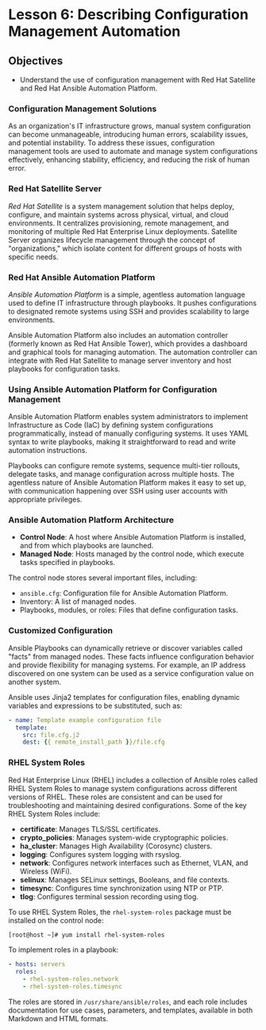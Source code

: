 
# Lesson 6: Describing Configuration Management Automation

## Objectives

- Understand the use of configuration management with Red Hat Satellite and Red Hat Ansible Automation Platform.

### Configuration Management Solutions

As an organization's IT infrastructure grows, manual system configuration can become unmanageable, introducing human errors, scalability issues, and potential instability. To address these issues, configuration management tools are used to automate and manage system configurations effectively, enhancing stability, efficiency, and reducing the risk of human error.

### Red Hat Satellite Server

*Red Hat Satellite* is a system management solution that helps deploy, configure, and maintain systems across physical, virtual, and cloud environments. It centralizes provisioning, remote management, and monitoring of multiple Red Hat Enterprise Linux deployments. Satellite Server organizes lifecycle management through the concept of "organizations," which isolate content for different groups of hosts with specific needs.

### Red Hat Ansible Automation Platform

*Ansible Automation Platform* is a simple, agentless automation language used to define IT infrastructure through playbooks. It pushes configurations to designated remote systems using SSH and provides scalability to large environments.

Ansible Automation Platform also includes an automation controller (formerly known as Red Hat Ansible Tower), which provides a dashboard and graphical tools for managing automation. The automation controller can integrate with Red Hat Satellite to manage server inventory and host playbooks for configuration tasks.

### Using Ansible Automation Platform for Configuration Management

Ansible Automation Platform enables system administrators to implement Infrastructure as Code (IaC) by defining system configurations programmatically, instead of manually configuring systems. It uses YAML syntax to write playbooks, making it straightforward to read and write automation instructions.

Playbooks can configure remote systems, sequence multi-tier rollouts, delegate tasks, and manage configuration across multiple hosts. The agentless nature of Ansible Automation Platform makes it easy to set up, with communication happening over SSH using user accounts with appropriate privileges.

### Ansible Automation Platform Architecture

- **Control Node**: A host where Ansible Automation Platform is installed, and from which playbooks are launched.
- **Managed Node**: Hosts managed by the control node, which execute tasks specified in playbooks.

The control node stores several important files, including:

- `ansible.cfg`: Configuration file for Ansible Automation Platform.
- Inventory: A list of managed nodes.
- Playbooks, modules, or roles: Files that define configuration tasks.

### Customized Configuration

Ansible Playbooks can dynamically retrieve or discover variables called "facts" from managed nodes. These facts influence configuration behavior and provide flexibility for managing systems. For example, an IP address discovered on one system can be used as a service configuration value on another system.

Ansible uses Jinja2 templates for configuration files, enabling dynamic variables and expressions to be substituted, such as:

```yaml
- name: Template example configuration file
  template:
    src: file.cfg.j2
    dest: {{ remote_install_path }}/file.cfg
```

### RHEL System Roles

Red Hat Enterprise Linux (RHEL) includes a collection of Ansible roles called RHEL System Roles to manage system configurations across different versions of RHEL. These roles are consistent and can be used for troubleshooting and maintaining desired configurations. Some of the key RHEL System Roles include:

- **certificate**: Manages TLS/SSL certificates.
- **crypto_policies**: Manages system-wide cryptographic policies.
- **ha_cluster**: Manages High Availability (Corosync) clusters.
- **logging**: Configures system logging with rsyslog.
- **network**: Configures network interfaces such as Ethernet, VLAN, and Wireless (WiFi).
- **selinux**: Manages SELinux settings, Booleans, and file contexts.
- **timesync**: Configures time synchronization using NTP or PTP.
- **tlog**: Configures terminal session recording using tlog.

To use RHEL System Roles, the `rhel-system-roles` package must be installed on the control node:

```bash
[root@host ~]# yum install rhel-system-roles
```

To implement roles in a playbook:

```yaml
- hosts: servers
  roles:
    - rhel-system-roles.network
    - rhel-system-roles.timesync
```

The roles are stored in `/usr/share/ansible/roles`, and each role includes documentation for use cases, parameters, and templates, available in both Markdown and HTML formats.
